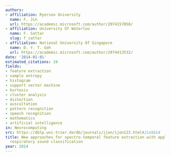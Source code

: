 ```yaml
---
authors:
- affiliation: Ryerson University
  name: F. Jin
  url: https://academic.microsoft.com/author/2974157050/
- affiliation: University Of Waterloo
  name: F. Sattar
  slug: f_sattar
- affiliation: National University Of Singapore
  name: D. Y. T. Goh
  url: https://academic.microsoft.com/author/2974413532/
date: '2014-01-01'
estimated_citations: 24
fields:
- feature extraction
- sample entropy
- histogram
- support vector machine
- kurtosis
- cluster analysis
- distortion
- auscultation
- pattern recognition
- speech recognition
- mathematics
- artificial intelligence
in: Neurocomputing
src: https://dblp.uni-trier.de/db/journals/ijon/ijon123.html#JinSG14
title: New approaches for spectro-temporal feature extraction with applications to
  respiratory sound classification
year: 2014
---
```

